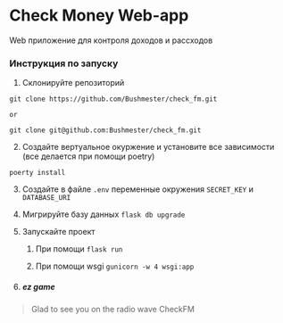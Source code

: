 # Check Money Web-app

Web приложение для контроля доходов и рассходов

### Инструкция по запуску
1. Склонируйте репозиторий

``` 
git clone https://github.com/Bushmester/check_fm.git

or

git clone git@github.com:Bushmester/check_fm.git
```

2. Создайте вертуальное окуржение и установите все зависимости (все делается при помощи poetry)

```
poerty install
```

3. Создайте в файле ```.env``` переменные окружения ```SECRET_KEY``` и ```DATABASE_URI```

4. Мигрируйте базу данных ```flask db upgrade```

5. Запускайте проект

    1. При помощи ```flask run```

    2. При помощи wsgi ```gunicorn -w 4 wsgi:app```

6. ##### ez game

>Glad to see you on the radio wave CheckFM
